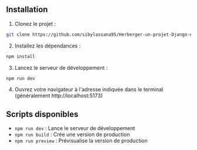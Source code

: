 ## Installation

1. Clonez le projet :
```bash
git clone https://github.com/sibylassana95/Herberger-un-projet-Django-et-Mysql-sur-PythonAnywhere.git

```

2. Installez les dépendances :
```bash
npm install
```

3. Lancez le serveur de développement :
```bash
npm run dev
```

4. Ouvrez votre navigateur à l'adresse indiquée dans le terminal (généralement http://localhost:5173)

## Scripts disponibles

- `npm run dev` : Lance le serveur de développement
- `npm run build` : Crée une version de production
- `npm run preview` : Prévisualise la version de production